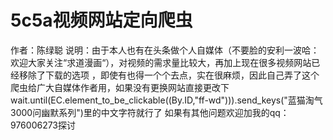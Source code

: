 5c5a视频网站定向爬虫
======
作者：陈绿聪
说明：由于本人也有在头条做个人自媒体（不要脸的安利一波哈：欢迎大家关注“求道漫画“），对视频的需求量比较大，再加上现在很多视频网站已经移除了下载的选项
，即使有也得一个个去点，实在很麻烦，因此自己弄了这个爬虫给广大自媒体作者用，如果没有更换网站直接更改下
wait.until(EC.element_to_be_clickable((By.ID,"ff-wd"))).send_keys("蓝猫淘气3000问幽默系列")里的中文字符就行了
如果有其他问题欢迎加我的qq：976006273探讨
